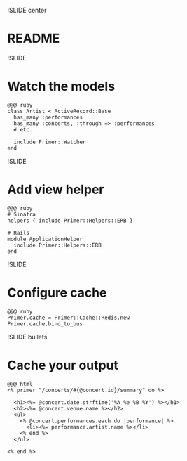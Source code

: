 !SLIDE center
# README


!SLIDE
# Watch the models

    @@@ ruby
    class Artist < ActiveRecord::Base
      has_many :performances
      has_many :concerts, :through => :performances
      # etc.
      
      include Primer::Watcher
    end


!SLIDE
# Add view helper

    @@@ ruby
    # Sinatra
    helpers { include Primer::Helpers::ERB }
    
    # Rails
    module ApplicationHelper
      include Primer::Helpers::ERB
    end


!SLIDE
# Configure cache

    @@@ ruby
    Primer.cache = Primer::Cache::Redis.new
    Primer.cache.bind_to_bus


!SLIDE bullets
# Cache your output

    @@@ html
    <% primer "/concerts/#{@concert.id}/summary" do %>
      
      <h1><%= @concert.date.strftime('%A %e %B %Y') %></h1>
      <h2><%= @concert.venue.name %></h2>
      <ul>
        <% @concert.performances.each do |performance| %>
          <li><%= performance.artist.name %></li>
        <% end %>
      </ul>
      
    <% end %>
